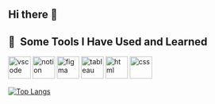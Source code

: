 ## Hi there 👋

<!--
**tamimisa/tamimisa** is a ✨ _special_ ✨ repository because its `README.md` (this file) appears on your GitHub profile.

- 🔭 I’m currently working on ...
- 🌱 I’m currently learning ...
-->
<h2> 🚀 &nbsp;Some Tools I Have Used and Learned</h2>
<p align="left">
<img src="https://cdn.jsdelivr.net/gh/devicons/devicon/icons/vscode/vscode-original.svg" alt="vscode" width="45" height="45"/>
<img src="https://cdn.iconscout.com/icon/free/png-256/free-notion-logo-icon-download-in-svg-png-gif-file-formats--productivity-application-brand-apps-pack-logos-icons-8630396.png?f=webp&w=256" alt="notion" width="45" height="45"/>
<img src="https://cdn.prod.website-files.com/652573f752f7acbb92e633e0/65577893ab916362d298f7e9_figma.png" alt="figma" width="45" height="45"/>
<img src="https://cdn.iconscout.com/icon/free/png-256/free-tableau-icon-download-in-svg-png-gif-file-formats--software-logo-freebies-pack-logos-icons-4489898.png" alt="tableau" width="45" height="45"/>
<img src="https://cdn-icons-png.flaticon.com/512/1532/1532556.png" alt="html" width="45" height="45"/>
<img src="https://uxwing.com/wp-content/themes/uxwing/download/brands-and-social-media/css-icon.png" alt="css" width="45" height="45"/>
</p>

[![Top Langs](https://github-readme-stats.vercel.app/api/top-langs/?username=tamimisa&layout=donut-vertical)](https://github.com/tamimisa/github-readme-stats)
